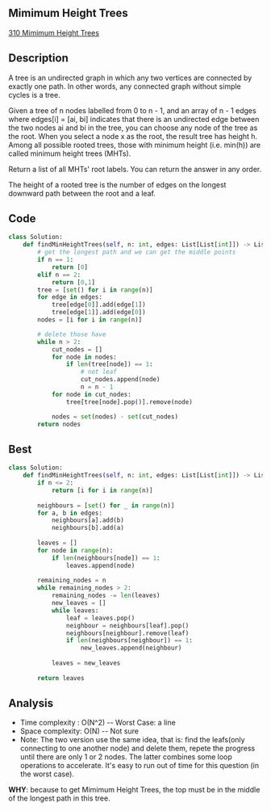 ## Mimimum Height Trees
[310 Mimimum Height Trees](https://leetcode.com/problems/minimum-height-trees/description/)

## Description

A tree is an undirected graph in which any two vertices are connected by exactly one path. In other words, any connected graph without simple cycles is a tree.

Given a tree of n nodes labelled from 0 to n - 1, and an array of n - 1 edges where edges[i] = [ai, bi] indicates that there is an undirected edge between the two nodes ai and bi in the tree, you can choose any node of the tree as the root. When you select a node x as the root, the result tree has height h. Among all possible rooted trees, those with minimum height (i.e. min(h))  are called minimum height trees (MHTs).

Return a list of all MHTs' root labels. You can return the answer in any order.

The height of a rooted tree is the number of edges on the longest downward path between the root and a leaf.

## Code

```python
class Solution:
    def findMinHeightTrees(self, n: int, edges: List[List[int]]) -> List[int]:
        # get the longest path and we can get the middle points
        if n == 1:
            return [0]
        elif n == 2:
            return [0,1]
        tree = [set() for i in range(n)]
        for edge in edges:
            tree[edge[0]].add(edge[1])
            tree[edge[1]].add(edge[0])
        nodes = [i for i in range(n)]

        # delete those have
        while n > 2: 
            cut_nodes = []
            for node in nodes:
                if len(tree[node]) == 1:
                    # not leaf
                    cut_nodes.append(node)     
                    n = n - 1
            for node in cut_nodes:
                tree[tree[node].pop()].remove(node)

            nodes = set(nodes) - set(cut_nodes)            
        return nodes

```

## Best 

```python
class Solution:
    def findMinHeightTrees(self, n: int, edges: List[List[int]]) -> List[int]:
        if n <= 2:
            return [i for i in range(n)]
        
        neighbours = [set() for _ in range(n)]
        for a, b in edges:
            neighbours[a].add(b)
            neighbours[b].add(a)
        
        leaves = []
        for node in range(n):
            if len(neighbours[node]) == 1:
                leaves.append(node)
        
        remaining_nodes = n
        while remaining_nodes > 2:
            remaining_nodes -= len(leaves)
            new_leaves = []
            while leaves:
                leaf = leaves.pop()
                neighbour = neighbours[leaf].pop()
                neighbours[neighbour].remove(leaf)
                if len(neighbours[neighbour]) == 1:
                    new_leaves.append(neighbour)
            
            leaves = new_leaves
        
        return leaves

```

## Analysis
- Time complexity : O(N^2) -- Worst Case: a line
- Space complexity: O(N) -- Not sure
- Note: The two version use the same idea, that is: find the leafs(only connecting to one another node) and delete them, repete the progress until there are only 1 or 2 nodes. The latter combines some loop operations to accelerate. It's easy to run out of time for this question (in the worst case). 

**WHY**: because to get Mimimum Height Trees, the top must be in the middle of the longest path in this tree. 